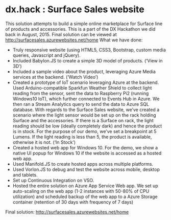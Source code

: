 # dx.hack : Surface Sales website

This solution attempts to build a simple online marketplace for Surface line of products and accessories. This is a part of the DX Hackathon we did back in August, 2015. Final solution can be viewed at http://surfacesales.azurewebsites.net/home 
What we have done:
-	Truly responsive website (using HTML5, CSS3, Bootstrap, custom media queries, Javascript and jQuery).
-	Included Babylon.JS to create a simple 3D model of products. (‘View in 3D’)
-	Included a sample video about the product, leveraging Azure Media services at the backend. (‘Watch Video’)
-	Created a prototype of IoT scenario leveraging Azure at the backend. Used Arduino-compatible Sparkfun Weather Shield to collect light reading from the sensor, sent the data to Raspberry Pi2 (running Windows10 IoT), which further connected to Events Hub in Azure. We then ran a Stream Analytics query to send the data to Azure SQL database. With regards to the Surface Sales website, we’ve created a scenario where the light sensor would be set up on the rack holding Surface and the accessories. If there is a Surface on rack, the light reading should be low (ideally completely dark) and hence the product is in stock. For the purpose of our demo, we’ve set a breakpoint at 5 Lumens. If the light reading is less than 5, the product is available, otherwise it is not.  (‘In Stock’)
-	Created a hosted web app for Windows 10. For the demo, we show a native UI popup for Windows 10 if the website is accessed as a hosted web app.
-	Used Manifold.JS to create hosted apps across multiple platforms.
-	Used Vorlon.JS to debug and test the website across mobile, desktop and tablets.
-	Set up Continuous Integration on VSO.
-	Hosted the entire solution on Azure App Service Web app. We set up auto-scaling on the web app (1-2 instances with 50-80% of CPU utilization) and scheduled backup of the web app to a Azure Storage container (retention of 30 days with frequency of 7 days)

Final solution: http://surfacesales.azurewebsites.net/home

